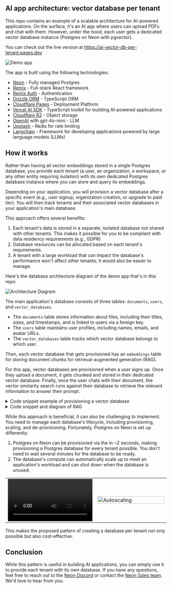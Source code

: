 ## AI app architecture: vector database per tenant

This repo contains an example of a scalable architecture for AI-powered applications. On the surface, it's an AI app where users can upload PDFs and chat with them. However, under the hood, each user gets a dedicated vector database instance (Postgres on Neon with pgvector).

You can check out the live version at https://ai-vector-db-per-tenant.pages.dev

![Demo app](https://github.com/user-attachments/assets/d9dee48f-a6d6-4dd5-bb89-fa5d31ca26e3)

The app is built using the following technologies:

- [Neon](https://neon.tech/ref=github) - Fully managed Postgres
- [Remix](https://remix.run) - Full-stack React framework
- [Remix Auth](https://github.com/sergiodxa/remix-auth) - Authentication
- [Drizzle ORM](https://drizzle.team/) - TypeScript ORM
- [Cloudflare Pages](https://pages.dev) - Deployment Platform
- [Vercel AI SDK](sdk.vercel.ai/) -  TypeScript toolkit for building AI-powered applications
- [Cloudflare R2](https://www.cloudflare.com/developer-platform/r2/) - Object storage
- [OpenAI](https://openai.com) with gpt-4o-mini - LLM
- [Upstash](https://upstash.com) - Redis for rate limiting
- [Langchain](https://js.langchain.com/v0.2/docs/introduction/) - Framework for developing applications powered by large language models (LLMs)

## How it works

Rather than having all vector embeddings stored in a single Postgres database, you provide each tenant (a user, an organization, a workspace, or any other entity requiring isolation) with its own dedicated Postgres database instance where you can store and query its embeddings.

Depending on your application, you will provision a vector database after a specific event (e.g., user signup, organization creation, or upgrade to paid tier). You will then track tenants and their associated vector databases in your application's main database. 

This approach offers several benefits:
1. Each tenant's data is stored in a separate, isolated database not shared with other tenants. This makes it possible for you to be compliant with data residency requirements (e.g., GDPR)
2. Database resources can be allocated based on each tenant's requirements. 
3. A tenant with a large workload that can impact the database's performance won't affect other tenants; it would also be easier to manage.

Here's the database architecture diagram of the demo app that's in this repo:

![Architecture Diagram](https://github.com/user-attachments/assets/c788d581-1d0a-4201-842e-a20bd498e3db)

The main application's database consists of three tables: `documents`, `users`, and `vector_databases`.

- The `documents` table stores information about files, including their titles, sizes, and timestamps, and is linked to users via a foreign key.
- The `users` table maintains user profiles, including names, emails, and avatar URLs.
- The `vector_databases` table tracks which vector database belongs to which user.

Then, each vector database that gets provisioned has an `embeddings` table for storing document chunks for retrieval-augmented generation (RAG).

For this app, vector databases are provisioned when a user signs up. Once they upload a document, it gets chunked and stored in their dedicated vector database. Finally, once the user chats with their document, the vector similarity search runs against their database to retrieve the relevant information to answer their prompt.

<details>
  <summary>Code snippet example of provisioning a vector database</summary>
   
   ![Provision Vector database for each signup](https://github.com/user-attachments/assets/01e31752-cddb-45c5-b595-92c3cb815a88)

  ```ts
  // Code from app/lib/auth.ts

  // User email from Google Auth
	const email = profile.emails[0].value;

	try {
		const db = createDbClient(env.DATABASE_URL);

		// Get the user and their vector database
		const userData = await db
			.select({
				user: users,
				vectorDatabase: vectorDatabases,
			})
			.from(users)
			.leftJoin(vectorDatabases, eq(users.id, vectorDatabases.userId))
			.where(eq(users.email, email));

		// If the user does not exist, create a new user and vector database
		if (
			userData.length === 0 ||
			!userData[0].vectorDatabase ||
			!userData[0].user
		) {
			// Create a new Neon project
			const neonApiClient = createNeonApiClient(env.NEON_API_KEY);

			const { data, error } = await neonApiClient.POST("/projects", {
				body: {
					project: {},
				},
			});

			if (error) {
				throw new Error(`Failed to create Neon project, ${error}`);
			}

			const vectorDbId = data?.project.id;

			const vectorDbConnectionUri = data.connection_uris[0]?.connection_uri;

			const sql = neon(vectorDbConnectionUri);

			// Create the vector extension and table
			await sql.transaction([
				sql`CREATE EXTENSION IF NOT EXISTS vector;`,
				sql`CREATE TABLE IF NOT EXISTS "embeddings" (
					"id" serial PRIMARY KEY NOT NULL,
					"content" text NOT NULL,
					"metadata" jsonb NOT NULL,
					"embedding" vector(1536),
					"created_at" timestamp with time zone DEFAULT now(),
					"updated_at" timestamp with time zone DEFAULT now()
				)`,
				sql`CREATE INDEX IF NOT EXISTS "embedding_idx" ON "embeddings" USING hnsw ("embedding" vector_cosine_ops)`,
			]);

			// Create the user and vector database and store it in the application's database
			const newUser = await db
				.insert(users)
				.values({
					email,
					name: profile.displayName,
					avatarUrl: profile.photos[0].value,
					userId: generateId({ object: "user" }),
				})
				.onConflictDoNothing()
				.returning();

			await db
				.insert(vectorDatabases)
				.values({
					vectorDbId,
					userId: newUser[0].id,
				})
				.returning();

			const result = {
				...newUser[0],
				vectorDbId,
			};

			return result;
		}
		
		// Return the user and their vector database if they already exist
		return {
			...userData[0].user,
			vectorDbId: userData[0].vectorDatabase.vectorDbId,
		};
	} catch (error) {
		console.error("User creation error:", error);
		throw new Error(getErrorMessage(error));
	}
  ```
</details>


<details>
  <summary>Code snippet and diagram of RAG</summary>
	
![Vector database per tenant RAG](https://github.com/user-attachments/assets/43e0f872-6bab-4a06-8208-7871723f1fd0)

  ```ts
// Code from app/routes/api/document/chat
// Get the user's messages and the document ID from the request body.
const {
		messages,
		documentId,
	}: {
		messages: Message[];
		documentId: string;
	} = await request.json();

	// Get the user's prompt
	const { content: prompt } = messages[messages.length - 1];

	const neonApiClient = createNeonApiClient(
		context.cloudflare.env.NEON_API_KEY,
	);

	// Get the user's vector database's connection string by passing the user's vector database ID to the Neon API.
	const { data, error } = await neonApiClient.GET(
		"/projects/{project_id}/connection_uri",
		{
			params: {
				path: {
					project_id: user.vectorDbId,
				},
				query: {
					role_name: "neondb_owner",
					database_name: "neondb",
				},
			},
		},
	);

	if (error) {
		return json({
			error: error,
		});
	}

	const embeddings = new OpenAIEmbeddings({
		apiKey: context.cloudflare.env.OPENAI_API_KEY,
		dimensions: 1536,
		model: "text-embedding-3-small",
	});

	const vectorStore = await NeonPostgres.initialize(embeddings, {
		connectionString: data.uri,
		tableName: "embeddings",
		columns: {
			contentColumnName: "content",
			metadataColumnName: "metadata",
			vectorColumnName: "embedding",
		},
	});
// Search for the most similar document chunks to the user's prompt in the vector database. 
// Under the hood, Langchain converts the user's prompt to a vector using the OpenAI embeddings model and then searches for the most similar vectors in the vector database.
	const result = await vectorStore.similaritySearch(prompt, 2, {
		documentId,
	});


	const model = new ChatOpenAI({
		apiKey: context.cloudflare.env.OPENAI_API_KEY,
		model: "gpt-4o-mini",
		temperature: 0,
	});

	const allMessages = messages.map((message) =>
		message.role === "user"
			? new HumanMessage(message.content)
			: new AIMessage(message.content),
	);

	const systemMessage = new SystemMessage(
		`You are a helpful assistant, here's some extra additional context that you can use to answer questions. Only use this information if it's relevant:
		
		${result.map((r) => r.pageContent).join(" ")}`,
	);

	allMessages.push(systemMessage);
// Generate a response by passing the user's messages and the additional context to the OpenAI model.
	const stream = await model.stream(allMessages);

	return LangChainAdapter.toDataStreamResponse(stream);
  ```
</details>


While this approach is beneficial, it can also be challenging to implement. You need to manage each database's lifecycle, including provisioning, scaling, and de-provisioning. Fortunately, Postgres on Neon is set up differently:

1. Postgres on Neon can be provisioned via the in ~2 seconds, making provisioning a Postgres database for every tenant possible. You don't need to wait several minutes for the database to be ready.
2. The database's compute can automatically scale up to meet an application's workload and can shut down when the database is unused.

<div align="left">
  <table>
    <tr>
      <td width="50%">
        <video autoplay src="https://github.com/user-attachments/assets/96500fc3-3efa-4cfa-9339-81eb359ff105" width="100%"></video>
      </td>
      <td width="40%">
        <img src="https://github.com/user-attachments/assets/7f093ead-d51b-46bc-a473-0df483d91c18" width="100%" alt="Autoscaling">
      </td>
    </tr>
  </table>
</div>

This makes the proposed pattern of creating a database per tenant not only possible but also cost-effective.

## Conclusion

While this pattern is useful in building AI applications, you can simply use it to provide each tenant with its own database. If you have any questions, feel free to reach out to the [Neon Discord](https://neon.tech/discord) or contact the [Neon Sales team](https://neon.tech/contact-sales). We'd love to hear from you.


